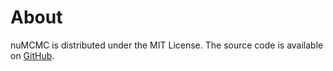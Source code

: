 # About

nuMCMC is distributed under the MIT License. The source code is available on [GitHub](https://github.com/MarianoChaves/MCMC).

